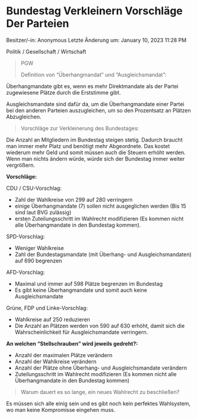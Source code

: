# Bundestag Verkleinern Vorschläge Der Parteien

Besitzer/-in: Anonymous
Letzte Änderung um: January 10, 2023 11:28 PM

Politik / Gesellschaft / Wirtschaft

> PGW
> 
> 
> Definition von “Überhangmandat” und “Ausgleichsmandat”:
> 

Überhangmandate gibt es, wenn es mehr Direktmandate als der Partei zugewiesene Plätze durch die Erststimme gibt.

Ausgleichsmandate sind dafür da, um die Überhangmandate einer Partei bei den anderen Parteien auszugleichen, um so den Prozentsatz an Plätzen Abzugleichen.

> Vorschläge zur Verkleinerung des Bundestages:
> 

Die Anzahl an Mitgliedern im Bundestag steigen stetig. Dadurch braucht man immer mehr Platz und benötigt mehr Abgeordnete. Das kostet wiederum mehr Geld und somit müssen auch die Steuern erhöht werden. Wenn man nichts ändern würde, würde sich der Bundestag immer weiter vergrößern.

**Vorschläge:**

CDU / CSU-Vorschlag:

- Zahl der Wahlkreise von 299 auf 280 verringern
- einige Überhangmandate (7) sollen nicht ausgeglichen werden (Bis 15 sind laut BVG zulässig)
- ersten Zuteilungsschritt im Wahlrecht modifizieren (Es kommen nicht alle Überhangmandate in den Bundestag kommen).

SPD-Vorschlag:

- Weniger Wahlkreise
- Zahl der Bundestagsmandate (mit Überhang- und Ausgleichsmandaten) auf 690 begrenzen

AFD-Vorschlag:

- Maximal und immer auf 598 Plätze begrenzen im Bundestag
- Es gibt keine Überhangmandate und somit auch keine Ausgleichsmandate

Grüne, FDP und Linke-Vorschlag:

- Wahlkreise auf 250 reduzieren
- Die Anzahl an Plätzen werden von 590 auf 630 erhöht, damit sich die Wahrscheinlichkeit für Ausgleichsmandate verringern.

**An welchen “Stellschrauben” wird jeweils gedreht?:**

- Anzahl der maximalen Plätze verändern
- Anzahl der Wahlkreise verändern
- Anzahl der Plätze ohne Überhang- und Ausgleichsmandate verändern
- Zuteilungsschritt im Wahlrecht modifizieren (Es kommen nicht alle Überhangmandate in den Bundestag kommen)

> Warum dauert es so lange, ein neues Wahlrecht zu beschließen?
> 

Es müssen sich alle einig sein und es gibt noch kein perfektes Wahlsystem, wo man keine Kompromisse eingehen muss.